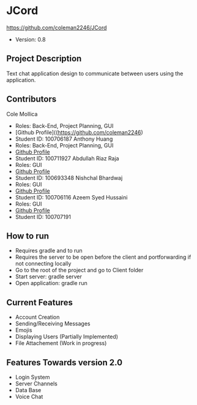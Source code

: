 # JCord
https://github.com/coleman2246/JCord
 * Version: 0.8
## Project Description
Text chat application design to communicate between users using the application.
## Contributors
Cole Mollica
   * Roles: Back-End, Project Planning, GUI
   * [Github Profile]((https://github.com/coleman2246)
   * Student ID: 100706187
Anthony Huang
  * Roles: Back-End, Project Planning, GUI
  * [Github Profile](https://github.com/Nycarus)
  * Student ID: 100711927
Abdullah Riaz Raja
  * Roles: GUI
  * [Github Profile](https://github.com/abdullah-riaz-raja)
  * Student ID: 100693348
Nishchal Bhardwaj
  * Roles: GUI
  * [Github Profile](https://github.com/Nishchal2309)
  * Student ID: 100706116
Azeem Syed Hussaini
  * Roles: GUI
  * [Github Profile](https://github.com/Azeem-Hussaini)
  * Student ID: 100707191
## How to run
  * Requires gradle and to run
  * Requires the server to be open before the client and portforwarding if not connecting locally
  * Go to the root of the project and go to Client folder
  * Start server: gradle server
  * Open application: gradle run
## Current Features
  * Account Creation 
  * Sending/Receiving Messages
  * Emojis
  * Displaying Users (Partially Implemented)
  * File Attachement (Work in progress)
## Features Towards version 2.0
  * Login System
  * Server Channels
  * Data Base
  * Voice Chat

